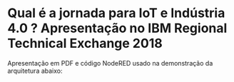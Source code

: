 # Qual é a jornada para IoT e Indústria 4.0 ? Apresentação no IBM Regional Technical Exchange 2018

Apresentação em PDF e código NodeRED usado na demonstração da arquitetura abaixo:


